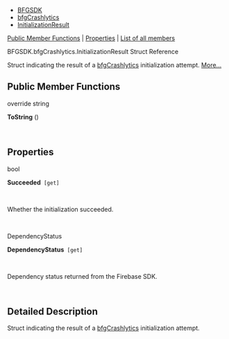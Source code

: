   - [BFGSDK](namespace_b_f_g_s_d_k.html)
  - [bfgCrashlytics](class_b_f_g_s_d_k_1_1bfg_crashlytics.html)
  - [InitializationResult](struct_b_f_g_s_d_k_1_1bfg_crashlytics_1_1_initialization_result.html)

[Public Member Functions](#pub-methods) | [Properties](#properties) |
[List of all
members](struct_b_f_g_s_d_k_1_1bfg_crashlytics_1_1_initialization_result-members.html)

BFGSDK.bfgCrashlytics.InitializationResult Struct Reference

Struct indicating the result of a
[bfgCrashlytics](class_b_f_g_s_d_k_1_1bfg_crashlytics.html "API for interfacing with BFG-managed Crashlytics.")
initialization attempt.
[More...](struct_b_f_g_s_d_k_1_1bfg_crashlytics_1_1_initialization_result.html#details)

##  Public Member Functions

override string 

**ToString** ()

 

##  Properties

bool 

**Succeeded**`  [get] `

 

Whether the initialization succeeded.  

 

DependencyStatus 

**DependencyStatus**`  [get] `

 

Dependency status returned from the Firebase SDK.  

 

## Detailed Description

Struct indicating the result of a
[bfgCrashlytics](class_b_f_g_s_d_k_1_1bfg_crashlytics.html "API for interfacing with BFG-managed Crashlytics.")
initialization attempt.
